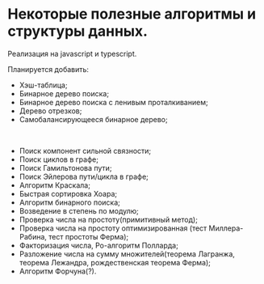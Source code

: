 # Некоторые полезные алгоритмы и структуры данных.

Реализация на javascript и typescript.

Планируется добавить:
 - Хэш-таблица;
 - Бинарное дерево поиска;
 - Бинарное дерево поиска с ленивым проталкиванием;
 - Дерево отрезков;
 - Самобалансирующееся бинарное дерево;
 
<br/>

- Поиск компонент сильной связности;
- Поиск циклов в графе;
- Поиск Гамильтонова пути;
- Поиск Эйлерова пути/цикла в графе;
- Алгоритм Краскала;
- Быстрая сортировка Хоара;
- Алгоритм бинарного поиска;
- Возведение в степень по модулю;
- Проверка числа на простоту(примитивный метод);
- Проверка числа на простоту оптимизированная (тест Миллера-Рабина, тест простоты Ферма);
- Факторизация числа, Ро-алгоритм Полларда;
- Разложение числа на сумму множителей(теорема Лагранжа, теорема Лежандра, рождественская теорема Ферма);
- Алгоритм Форчуна(?).

